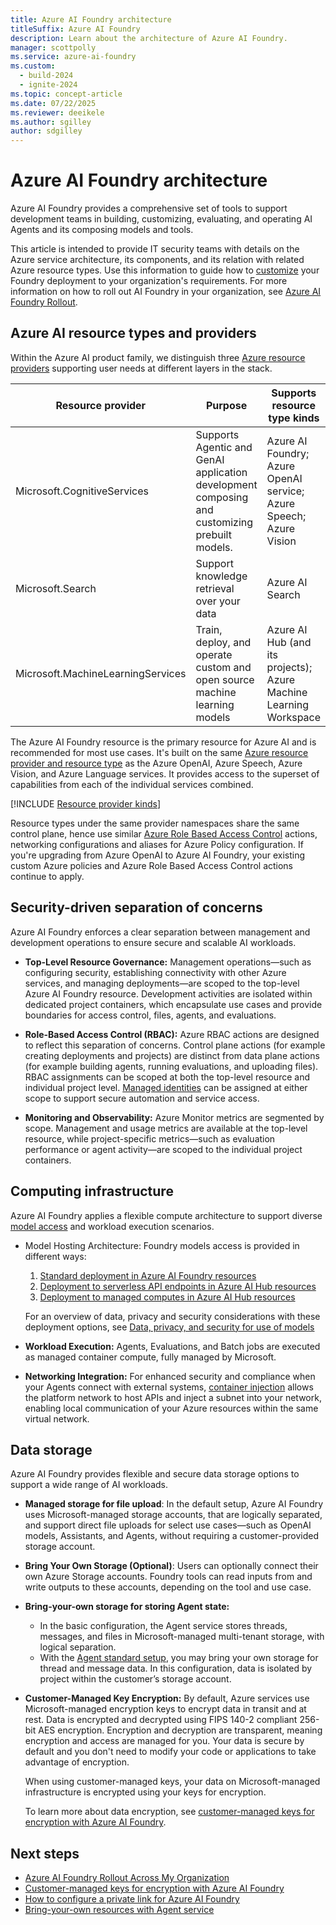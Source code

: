 ```yaml
---
title: Azure AI Foundry architecture
titleSuffix: Azure AI Foundry
description: Learn about the architecture of Azure AI Foundry.
manager: scottpolly
ms.service: azure-ai-foundry
ms.custom:
  - build-2024
  - ignite-2024
ms.topic: concept-article
ms.date: 07/22/2025
ms.reviewer: deeikele
ms.author: sgilley
author: sdgilley
---
```


# Azure AI Foundry architecture 

Azure AI Foundry provides a comprehensive set of tools to support development teams in building, customizing, evaluating, and operating AI Agents and its composing models and tools.

This article is intended to provide IT security teams with details on the Azure service architecture, its components, and its relation with related Azure resource types. Use this information to guide how to [customize](../how-to/configure-private-link.md) your Foundry deployment to your organization's requirements. For more information on how to roll out AI Foundry in your organization, see [Azure AI Foundry Rollout](planning.md).

## Azure AI resource types and providers

Within the Azure AI product family, we distinguish three [Azure resource providers](https://learn.microsoft.com/azure/azure-resource-manager/management/resource-providers-and-types) supporting user needs at different layers in the stack.

| Resource provider | Purpose | Supports resource type kinds |
| --- | --- | --- |
| Microsoft.CognitiveServices | Supports Agentic and GenAI application development composing and customizing prebuilt models. | Azure AI Foundry; Azure OpenAI service; Azure Speech; Azure Vision | 
| Microsoft.Search | Support knowledge retrieval over your data | Azure AI Search | 
| Microsoft.MachineLearningServices | Train, deploy, and operate custom and open source machine learning models | Azure AI Hub (and its projects); Azure Machine Learning Workspace | 

The Azure AI Foundry resource is the primary resource for Azure AI and is recommended for most use cases. It's built on the same [Azure resource provider and resource type](/azure/azure-resource-manager/management/resource-providers-and-types) as the Azure OpenAI, Azure Speech, Azure Vision, and Azure Language services. It provides access to the superset of capabilities from each of the individual services combined.

[!INCLUDE [Resource provider kinds](../includes/resource-provider-kinds.md)]

Resource types under the same provider namespaces share the same control plane, hence use similar [Azure Role Based Access Control](https://learn.microsoft.com/azure/role-based-access-control/overview) actions, networking configurations and aliases for Azure Policy configuration. If you're upgrading from Azure OpenAI to Azure AI Foundry, your existing custom Azure policies and Azure Role Based Access Control actions continue to apply.

## Security-driven separation of concerns

Azure AI Foundry enforces a clear separation between management and development operations to ensure secure and scalable AI workloads.

- **Top-Level Resource Governance:** Management operations—such as configuring security, establishing connectivity with other Azure services, and managing deployments—are scoped to the top-level Azure AI Foundry resource. Development activities are isolated within dedicated project containers, which encapsulate use cases and provide boundaries for access control, files, agents, and evaluations.

- **Role-Based Access Control (RBAC):** Azure RBAC actions are designed to reflect this separation of concerns. Control plane actions (for example creating deployments and projects) are distinct from data plane actions (for example building agents, running evaluations, and uploading files). RBAC assignments can be scoped at both the top-level resource and individual project level. [Managed identities](/entra/identity/managed-identities-azure-resources/overview) can be assigned at either scope to support secure automation and service access.

- **Monitoring and Observability:** Azure Monitor metrics are segmented by scope. Management and usage metrics are available at the top-level resource, while project-specific metrics—such as evaluation performance or agent activity—are scoped to the individual project containers.

## Computing infrastructure

Azure AI Foundry applies a flexible compute architecture to support diverse [model access](../concepts/foundry-models-overview.md) and workload execution scenarios. 

- Model Hosting Architecture: Foundry models access is provided in different ways:
  
  1. [Standard deployment in Azure AI Foundry resources](deployments-overview.md#standard-deployment-in-azure-ai-foundry-resources)
  1. [Deployment to serverless API endpoints in Azure AI Hub resources](deployments-overview.md#serverless-api-endpoint)
  1. [Deployment to managed computes in Azure AI Hub resources](deployments-overview.md#managed-compute)

  For an overview of data, privacy and security considerations with these deployment options, see [Data, privacy, and security for use of models](../how-to/concept-data-privacy.md)

- **Workload Execution:** Agents, Evaluations, and Batch jobs are executed as managed container compute, fully managed by Microsoft. 

- **Networking Integration:** For enhanced security and compliance when your Agents connect with external systems, [container injection](../agents/how-to/virtual-networks.md) allows the platform network to host APIs and inject a subnet into your network, enabling local communication of your Azure resources within the same virtual network. 

## Data storage

Azure AI Foundry provides flexible and secure data storage options to support a wide range of AI workloads.

* **Managed storage for file upload**:
In the default setup, Azure AI Foundry uses Microsoft-managed storage accounts, that are logically separated, and support direct file uploads for select use cases—such as OpenAI models, Assistants, and Agents, without requiring a customer-provided storage account.

* **Bring Your Own Storage (Optional)**:
Users can optionally connect their own Azure Storage accounts. Foundry tools can read inputs from and write outputs to these accounts, depending on the tool and use case.

* **Bring-your-own storage for storing Agent state:**

  * In the basic configuration, the Agent service stores threads, messages, and files in Microsoft-managed multi-tenant storage, with logical separation.
  * With the [Agent standard setup](../agents/how-to/use-your-own-resources.md), you may bring your own storage for thread and message data. In this configuration, data is isolated by project within the customer’s storage account.

* **Customer-Managed Key Encryption:**
  By default, Azure services use Microsoft-managed encryption keys to encrypt data in transit and at rest. Data is encrypted and decrypted using FIPS 140-2 compliant 256-bit AES encryption. Encryption and decryption are transparent, meaning encryption and access are managed for you. Your data is secure by default and you don't need to modify your code or applications to take advantage of encryption.

  When using customer-managed keys, your data on Microsoft-managed infrastructure is encrypted using your keys for encryption.
  
  To learn more about data encryption, see [customer-managed keys for encryption with Azure AI Foundry](encryption-keys-portal.md).

## Next steps

* [Azure AI Foundry Rollout Across My Organization](planning.md)
* [Customer-managed keys for encryption with Azure AI Foundry](encryption-keys-portal.md)
* [How to configure a private link for Azure AI Foundry](../how-to/configure-private-link.md)
* [Bring-your-own resources with Agent service](../agents/how-to/use-your-own-resources.md)